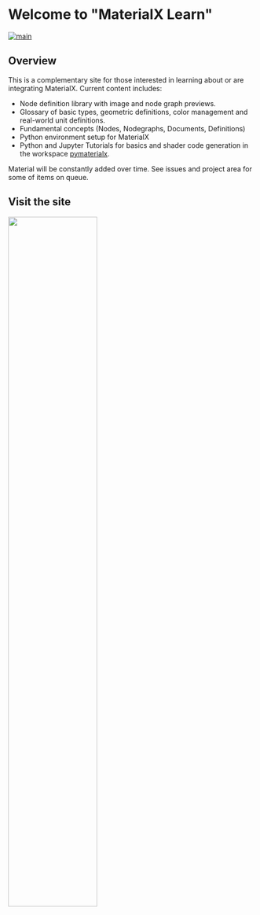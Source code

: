 # Welcome to "MaterialX Learn"
[![main](https://github.com/kwokcb/MaterialX_Plus/actions/workflows/main.yml/badge.svg)](https://github.com/kwokcb/MaterialX_Plus/actions/workflows/main.yml)

## Overview

This is a complementary site for those interested in learning about or are integrating MaterialX. Current content includes:
* Node definition library with image and node graph previews. 
* Glossary of basic types, geometric definitions, color management and real-world unit definitions. 
* Fundamental concepts (Nodes, Nodegraphs, Documents, Definitions) 
* Python environment setup for MaterialX
* Python and Jupyter Tutorials for basics and shader code generation in the workspace [pymaterialx](pymaterialx).

Material will be constantly added over time. 
See issues and project area for some of items on queue.

## Visit the site 
<a href="https://kwokcb.github.io/MaterialX_Learn/">
<img src="https://user-images.githubusercontent.com/49369885/216663255-fd7a8752-3256-4907-a60c-c7fff65f4304.png" width="60%">
</a>

